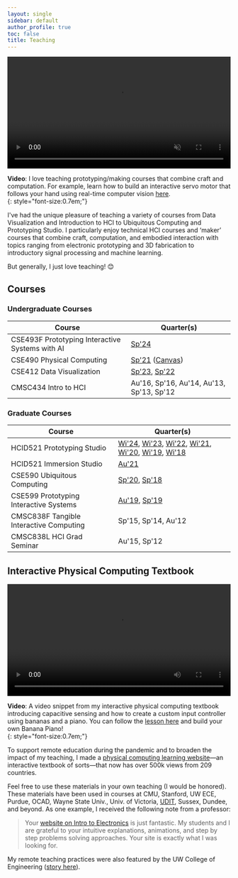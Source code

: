 ```yaml
---
layout: single
sidebar: default
author_profile: true
toc: false
title: Teaching
---
```


<!-- Minimal mistakes cheat sheet:
https://www.fabriziomusacchio.com/blog/2021-08-11-Minimal_Mistakes_Cheat_Sheet/#myid1 -->

<video width="100%" autoplay loop muted playsinline style="margin:0px">
  <source src="https://makeabilitylab.github.io/physcomp/communication/assets/videos/ServoPotWithSerialInOLED-HandWaver_TrimmedAndOptimized.mp4" type="video/mp4" />
</video>

**Video**: I love teaching prototyping/making courses that combine craft and computation. For example, learn how to build an interactive servo motor that follows your hand using real-time computer vision [here](https://makeabilitylab.github.io/physcomp/communication/handpose-serial.html).  
{: style="font-size:0.7em;"}

I've had the unique pleasure of teaching a variety of courses from Data Visualization and Introduction to HCI to Ubiquitous Computing and Prototyping Studio. I particularly enjoy technical HCI courses and ‘maker’ courses that combine craft, computation, and embodied interaction with topics ranging from electronic prototyping and 3D fabrication to introductory signal processing and machine learning.

But generally, I just love teaching! 😊

## Courses

### Undergraduate Courses

| **Course**  | **Quarter(s)**   |
|-----------------------------|---|
| CSE493F Prototyping Interactive Systems with AI | [Sp'24](https://docs.google.com/document/d/1ajWOH-5bTcGxtOvXXgQzT10HZ1ZJGkWKz-W96x9Ly2g/edit)
| CSE490 Physical Computing | [Sp'21](https://makeabilitylab.github.io/physcomp/) ([Canvas](https://canvas.uw.edu/courses/1467338)) |
| CSE412 Data Visualization | [Sp'23](https://docs.google.com/document/d/1IkLt99Wy4FsyGyVT3oPsPH9Eg-HjiyVsOyviqQSnQYc/edit), [Sp'22](https://docs.google.com/document/d/1qWT7kq1ian2l3WRQ-JNdrvI1IwZ9HocDV2_ZKVz2US4/edit#heading=h.5q6g0flf43al) |
| CMSC434 Intro to HCI | Au'16, Sp'16, Au'14, Au'13, Sp'13, Sp'12 |

### Graduate Courses

| **Course**  | **Quarter(s)**   |
|-----------------------------|---|
| HCID521 Prototyping Studio  | [Wi'24](https://docs.google.com/document/d/1pZ_TDdVbfQ_2sFPijOIOmAT5OrnVNDNLZOTUy7eqOUA/edit#heading=h.1znbzgxl7p67), [Wi'23](https://docs.google.com/document/d/1ym9COs8JZzHafNnkTwzhScVlpd7vDr99ZBsLULkjLs4/), [Wi'22](https://docs.google.com/document/d/1jpi9pV4E2AYM7E_B222-9zHt9UON5E8x8Z8k7h4fBUY/), [Wi'21](https://canvas.uw.edu/courses/1446053/assignments/syllabus), [Wi'20](https://docs.google.com/document/d/1qv8rnwA0tXmV7WJnaALM8NNPkIsRk-F1qEh45G0CCMw/), [Wi'19](https://canvas.uw.edu/courses/1256448), [Wi'18](https://canvas.uw.edu/courses/1128377) |
| HCID521 Immersion Studio  | [Au'21](https://docs.google.com/spreadsheets/d/1kYNB45NysEORlZc-Soc3PK0c95AUIWy61PDIR90kCMg/edit#gid=0) |
| CSE590 Ubiquitous Computing | [Sp'20](https://canvas.uw.edu/courses/1387742), [Sp'18](https://canvas.uw.edu/courses/1199409) |
| CSE599 Prototyping Interactive Systems | [Au'19](https://makeabilitylab.github.io/physcomp/), [Sp'19](https://makeabilitylab.github.io/physcomp/) |
| CMSC838F Tangible Interactive Computing | Sp'15, Sp'14, Au'12 |
| CMSC838L HCI Grad Seminar | Au'15, Sp'12 |

## Interactive Physical Computing Textbook

<video width="100%" playsinline style="margin:0px" controls>
  <source src="../assets/videos/CPX_BananaPiano_OptimizedTrimmed.mp4" type="video/mp4" />
</video>

**Video**: A video snippet from my interactive physical computing textbook introducing capacitive sensing and how to create a custom input controller using bananas and a piano. You can follow the [lesson here](https://makeabilitylab.github.io/physcomp/cpx/#lesson-5-capacitive-sensing) and build your own Banana Piano!  
{: style="font-size:0.7em;"}

To support remote education during the pandemic and to broaden the impact of my teaching, I made a [physical computing learning website](https://makeabilitylab.github.io/physcomp/)—an interactive textbook of sorts—that now has over 500k views from 209 countries.

<!-- Counts: 173,345 from the original Google Analytics; as of Feb 2024, has 332,422 views from GA4 -->

Feel free to use these materials in your own teaching (I would be honored). These materials have been used in courses at CMU, Stanford, UW ECE, Purdue, OCAD, Wayne State Univ., Univ. of Victoria, [UDIT](https://girardin.medium.com/teaching-emerging-technologies-to-ux-designers-c2d329ff83cd), Sussex, Dundee, and beyond. As one example, I received the following note from a professor:

> Your [website on Intro to Electronics](https://makeabilitylab.github.io/physcomp/) is just fantastic. My students and I are grateful to your intuitive explanations, animations, and step by step problems solving approaches. Your site is exactly what I was looking for. 

My remote teaching practices were also featured by the UW College of Engineering ([story here](https://www.engr.washington.edu/news/article/2022-03-28/learning-outcomes)).
